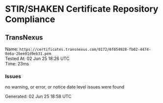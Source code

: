 # STIR/SHAKEN Certificate Repository Compliance

## TransNexus

Name: `https://certificates.transnexus.com/0172/6f654928-fb02-4474-8e6a-2bee01d9eb31.pem`\
Tested At: 02 Jun 25 18:26 UTC\
Time: 23ms

### Issues

no warning, or error, or notice date level issues were found

Generated: 02 Jun 25 18:58 UTC